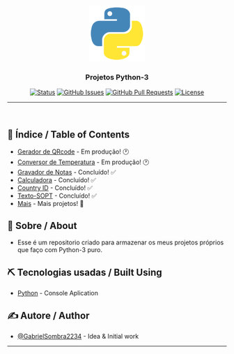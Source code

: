 <p align="center">
  <a href="" rel="noopener">
 <img width=128px height=128px src="Image/python.png" alt="Project logo"></a>
</p>

<h3 align="center">Projetos Python-3</h3>

<div align="center">

[![Status](https://img.shields.io/badge/Status-Active-brightgreen/?style=flat-square&color=brightgreen)](https://github.com/GabrielSombra2234/Projetos-Python-3)
[![GitHub Issues](https://img.shields.io/badge/Issues-1-blue/?style=flat-square&color=blue)](https://github.com/GabrielSombra2234/Projetos-Python-3/issues)
[![GitHub Pull Requests](https://img.shields.io/badge/Pull%20requests-0-blue/?style=flat-square&color=blue)](https://github.com/GabrielSombra2234/Projetos-Python-3/pulls)
[![License](https://img.shields.io/badge/License-MIT-blueviolet/?style=flat-square&color=blueviolet)](/LICENSE)

</div>

---

<p align="center"> 
    <br> 
</p>

## 📝 Índice / Table of Contents

- [Gerador de QRcode]() - Em produção! 🕐
- [Conversor de Temperatura]() - Em produção! 🕐
- [Gravador de Notas](/Projects/Gravador-de-Notas) - Concluído! ✅
- [Calculadora](/Projects/Calculadora) - Concluído! ✅
- [Country ID](/Projects/Country-ID) - Concluído! ✅
- [Texto-SOPT](/Projects/Texto-SOPT) - Concluído! ✅
- [Mais](/Projects) - Mais projetos! 💪

## 🧐 Sobre / About <a name = "about"></a>

- Esse é um repositorio criado para armazenar os meus projetos próprios que faço com Python-3 puro.

## ⛏️ Tecnologias usadas / Built Using <a name = "built_using"></a>

- [Python](https://www.python.org/) - Console Aplication

## ✍️ Autore / Author <a name = "author"></a>

- [@GabrielSombra2234](https://github.com/GabrielSombra2234) - Idea & Initial work

---